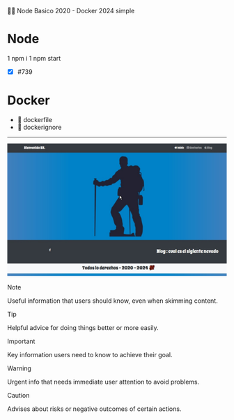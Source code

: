 🥇🥇 Node Basico 2020 - Docker 2024 simple

# Node
1 npm i
1 npm start
- [x] #739
 
# Docker
* 📍 dockerfile
* 📍 dockerignore

<hr/>
<img src="/main.jpg" />

> [!NOTE]
> Useful information that users should know, even when skimming content.

> [!TIP]
> Helpful advice for doing things better or more easily.

> [!IMPORTANT]
> Key information users need to know to achieve their goal.

> [!WARNING]
> Urgent info that needs immediate user attention to avoid problems.

> [!CAUTION]
> Advises about risks or negative outcomes of certain actions.
